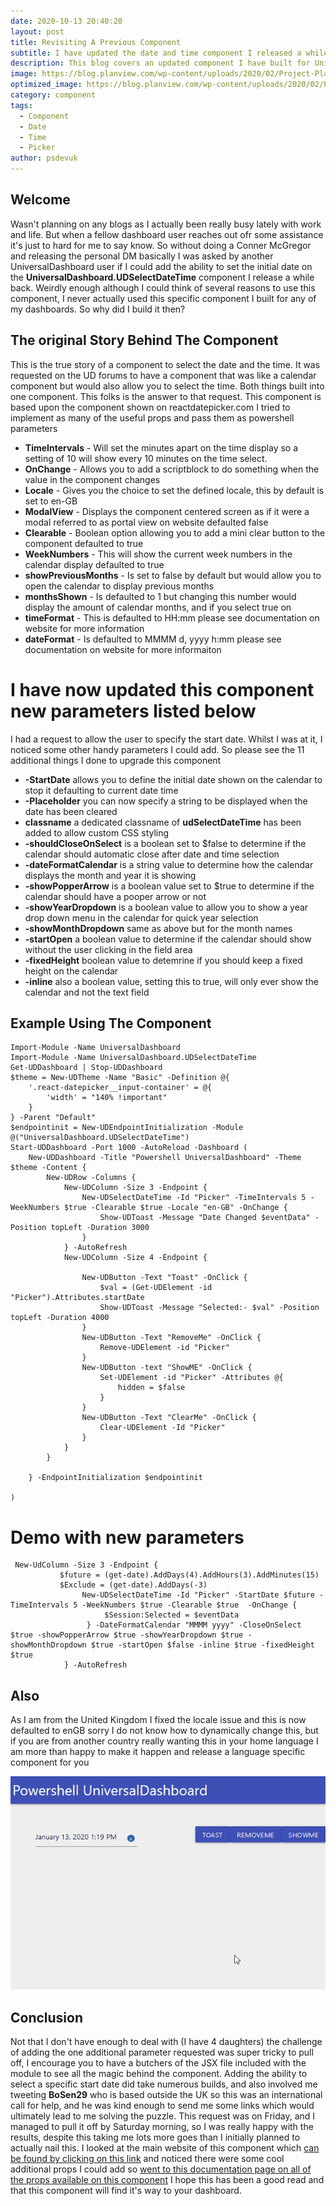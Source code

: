 ```yaml
---
date: 2020-10-13 20:40:20
layout: post
title: Revisiting A Previous Component
subtitle: I have updated the date and time component I released a while back
description: This blog covers an updated component I have built for Universal Dashboard. The blog will cover this updated component and how to it in your dashboard
image: https://blog.planview.com/wp-content/uploads/2020/02/Project-Planning-and-Delivery.jpg
optimized_image: https://blog.planview.com/wp-content/uploads/2020/02/Project-Planning-and-Delivery.jpg
category: component
tags:
  - Component
  - Date
  - Time
  - Picker
author: psdevuk
---
```


## Welcome

 Wasn't planning on any blogs as I actually been really busy lately with work and life. But when a fellow dashboard user reaches out ofr some assistance it's just to hard for me to say know.  So without doing a Conner McGregor and releasing the personal DM basically I was asked by another UniversalDashboard user if I could add the ability to set the initial date on the **UniversalDashboard.UDSelectDateTime** component I release a while back.
 Weirdly enough although I could think of several reasons to use this component, I never actually used this specific component I built for any of my dashboards. So why did I build it then?

## The original Story Behind The Component
This is the true story of a component to select the date and the time.  It was requested on the UD forums to have a component that was like a calendar component
but would also allow you to select the time. Both things built into one component.  This folks is the answer to that request.  This component is based upon the component shown on reactdatepicker.com I tried to implement as many of the useful props and pass them as powershell parameters
* **TimeIntervals** - Will set the minutes apart on the time display so a setting of 10 will show every 10 minutes on the time select.
* **OnChange** - Allows you to add a scriptblock to do something when the value in the component changes
* **Locale** - Gives you the choice to set the defined locale, this by default is set to en-GB
* **ModalView** - Displays the component centered screen as if it were a modal referred to as portal view on website defaulted false
* **Clearable** - Boolean option allowing you to add a mini clear button to the component defaulted to true
* **WeekNumbers** - This will show the current week numbers in the calendar display defaulted to true
* **showPreviousMonths** - Is set to false by default but would allow you to open the calendar to display previous months
* **monthsShown** - Is defaulted to 1 but changing this number would display the amount of calendar months, and if you select true on 
* **timeFormat** - This is defaulted to HH:mm please see documentation on website for more information
* **dateFormat** - Is defaulted to MMMM d, yyyy h:mm  please see documentation on website for more informaiton

# I have now updated this component new parameters listed below
 
 I had a request to allow the user to specify the start date.  Whilst I was at it, I noticed some other handy parameters I could add. So please see the 11 additional things I done to upgrade this component
 
* **-StartDate** allows you to define the initial date shown on the calendar to stop it defaulting to current date time
* **-Placeholder** you can now specify a string to be displayed when the date has been cleared
* **classname** a dedicated classname of **udSelectDateTime** has been added to allow custom CSS styling
* **-shouldCloseOnSelect** is a boolean set to $false to determine if the calendar should automatic close after date and time selection
* **-dateFormatCalendar** is a string value to determine how the calendar displays the month and year it is showing
* **-showPopperArrow** is a boolean value set to $true to determine if the calendar should have a pooper arrow or not
* **-showYearDropdown** is a boolean value to allow you to show a year drop down menu in the calendar for quick year selection
* **-showMonthDropdown** same as above but for the month names
* **-startOpen** a boolean value to determine if the calendar should show without the user clicking in the field area
* **-fixedHeight** boolean value to detemrine if you should keep a fixed height on the calendar
* **-inline** also a boolean value, setting this to true, will only ever show the calendar and not the text field

## Example Using The Component
```
Import-Module -Name UniversalDashboard
Import-Module -Name UniversalDashboard.UDSelectDateTime
Get-UDDashboard | Stop-UDDashboard
$theme = New-UDTheme -Name "Basic" -Definition @{
    '.react-datepicker__input-container' = @{
        'width' = "140% !important"
    }
} -Parent "Default"
$endpointinit = New-UDEndpointInitialization -Module @("UniversalDashboard.UDSelectDateTime")
Start-UDDashboard -Port 1000 -AutoReload -Dashboard (
    New-UDDashboard -Title "Powershell UniversalDashboard" -Theme $theme -Content {
        New-UDRow -Columns {
            New-UDColumn -Size 3 -Endpoint {
                New-UDSelectDateTime -Id "Picker" -TimeIntervals 5 -WeekNumbers $true -Clearable $true -Locale "en-GB" -OnChange {
                    Show-UDToast -Message "Date Changed $eventData" -Position topLeft -Duration 3000
                }
            } -AutoRefresh
            New-UDColumn -Size 4 -Endpoint {

                New-UDButton -Text "Toast" -OnClick {
                    $val = (Get-UDElement -id "Picker").Attributes.startDate
                    Show-UDToast -Message "Selected:- $val" -Position topLeft -Duration 4000
                }
                New-UDButton -Text "RemoveMe" -OnClick {
                    Remove-UDElement -id "Picker"
                }
                New-UDButton -text "ShowME" -OnClick {
                    Set-UDElement -id "Picker" -Attributes @{
                        hidden = $false
                    }
                }
                New-UDButton -Text "ClearMe" -OnClick {
                    Clear-UDElement -Id "Picker"
                }
            }
        }

    } -EndpointInitialization $endpointinit

)
```

# Demo with new parameters

```
 New-UdColumn -Size 3 -Endpoint {
           $future = (get-date).AddDays(4).AddHours(3).AddMinutes(15)
           $Exclude = (get-date).AddDays(-3)
                New-UDSelectDateTime -Id "Picker" -StartDate $future -TimeIntervals 5 -WeekNumbers $true -Clearable $true  -OnChange {
                     $Session:Selected = $eventData
                 } -DateFormatCalendar "MMMM yyyy" -CloseOnSelect $true -showPopperArrow $true -showYearDropdown $true -showMonthDropdown $true -startOpen $false -inline $true -fixedHeight $true
            } -AutoRefresh
```

## Also

  As I am from the United Kingdom I fixed the locale issue and this is now defaulted to enGB sorry I do not know how to dynamically change this, but if you are from another country really wanting this in your home language I am more than happy to make it happen and release a language specific component for you 

 
![placeholder](https://github.com/psDevUK/UDSelectDateTime/blob/master/Example.gif?raw=true "Component Demo")

## Conclusion

  Not that I don't have enough to deal with (I have 4 daughters) the challenge of adding the one additional parameter requested was super tricky to pull off, I encourage you to have a butchers of the JSX file included with the module to see all the magic behind the component.
Adding the ability to select a specific start date did take numerous builds, and also involved me tweeting **BoSen29** who is based outside the UK so this was an international call for help, and he was kind enough to send me some links which would ultimately lead to
me solving the puzzle. This request was on Friday, and I managed to pull it off by Saturday morning, so I was really happy with the results, despite this taking me lots more goes than I initially planned to actually nail this. I looked at the main website of this component which
[can be found by clicking on this link](https://reactdatepicker.com/) and noticed there were some cool additional props I could add so [went to this documentation page on all of the props available on this component](https://github.com/Hacker0x01/react-datepicker/blob/master/docs/datepicker.md)
 I hope this has been a good read and that this component will find it's way to your dashboard. 
 
